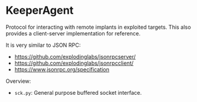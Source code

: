 # KeeperAgent

Protocol for interacting with remote implants in exploited targets.
This also provides a client-server implementation for reference.

It is very similar to JSON RPC:
* https://github.com/explodinglabs/jsonrpcserver/
* https://github.com/explodinglabs/jsonrpcclient/
* https://www.jsonrpc.org/specification

Overview:
* `sck.py`: General purpose buffered socket interface.

